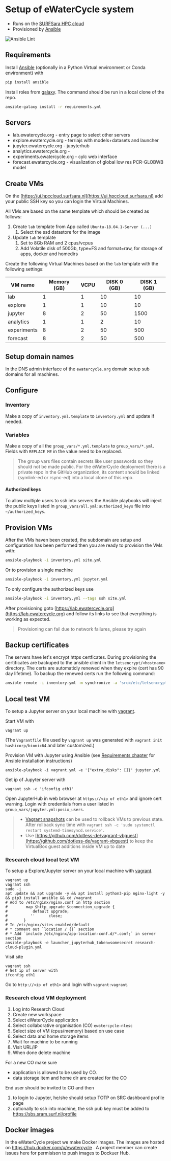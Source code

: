 # Setup of eWaterCycle system

* Runs on the [SURFSara HPC cloud](https://userinfo.surfsara.nl/systems/hpc-cloud)
* Provisioned by [Ansible](https://docs.ansible.com/ansible/latest/index.html)

![Ansible Lint](https://github.com/eWaterCycle/infra/workflows/Ansible%20Lint/badge.svg)

## Requirements

Install [Ansible](https://docs.ansible.com/ansible/latest/index.html) (optionally in a Python Virtual environment or Conda environment) with

```bash
pip install ansible
```

Install roles from [galaxy](https://galaxy.ansible.com/).
The command should be run in a local clone of the repo.

```bash
ansible-galaxy install -r requirements.yml
```

## Servers

* lab.ewatercycle.org - entry page to select other servers
* explore.ewatercycle.org - terriajs with models+datasets and launcher
* jupyter.ewatercycle.org - jupyterhub
* analytics.ewatercycle.org -
* experiments.ewatercycle.org - cylc web interface
* forecast.ewatercycle.org - visualization of global low res PCR-GLOBWB model

## Create VMs

On the [https://ui.hpccloud.surfsara.nl](https://ui.hpccloud.surfsara.nl) add your public SSH key so you can login the Virtual Machines.

All VMs are based on the same template which should be created as follows:

1. Create `lab` template from App called `Ubuntu-18.04.1-Server (...)`
    1. Select the ssd datastore for the image
2. Update `lab` template
    1. Set to 8Gb RAM and 2 cpus/vcpus
    2. Add Volatile disk of 500Gb, type=FS and format=raw, for storage of apps, docker and homedirs

Create the following Virtual Machines based on the `lab` template with the following settings:

|VM name   | Memory (GB) | VCPU  | DISK 0 (GB) | DISK 1 (GB)  |
|---|---|---|---|---|
| lab  | 1  | 1  | 10  | 10  |
| explore  | 1  | 1  | 10  | 10  |
| jupyter  | 8  | 2  | 50  | 1500  |
| analytics  | 1  | 1  | 2 | 10  |
| experiments  | 8  | 2  | 50  | 500 |
| forecast  | 8  | 2  | 50  | 500 |

## Setup domain names

In the DNS admin interface of the `ewatercycle.org` domain setup sub domains for all machines.

## Configure

### Inventory

Make a copy of `inventory.yml.template` to `inventory.yml` and update if needed.

### Variables

Make a copy of all the `group_vars/*.yml.template` to `group_vars/*.yml`.
Fields with `REPLACE ME` in the value need to be replaced.

> The group vars files contain secrets like user passwords so they should not be made public. For the eWaterCycle deployment there is a private repo in the GitHub organization, its content should be linked (symlink-ed or rsync-ed) into a local clone of this repo.

#### Authorized keys

To allow multiple users to ssh into servers the Ansible playbooks will inject the public keys listed in `group_vars/all.yml:authorized_keys` file into `~/authorized_keys`.

## Provision VMs

After the VMs haven been created, the subdomain are setup and configuration has been performed then you are ready to provision the VMs with:

```bash
ansible-playbook -i inventory.yml site.yml
```

Or to provision a single machine

```bash
ansible-playbook -i inventory.yml jupyter.yml
```

To only configure the authorized keys use

```bash
ansible-playbook -i inventory.yml --tags ssh site.yml
```

After provisioning goto [https://lab.ewatercycle.org](https://lab.ewatercycle.org) and follow its links to see that everything is working as expected.

> Provisioning can fail due to network failures, please try again

## Backup certificates

The servers have let's encrypt https certficates.
During provisioning the certificates are backuped to the ansible client in the `letsencrypt/<hostname>` directory.
The certs are automaticly renewed when they expire (cert has 90 day lifetime).
To backup the renewed certs run the following command:

```bash
ansible remote -i inventory.yml -m synchronize -a 'src=/etc/letsencrypt/ dest="letsencrypt/{{ inventory_hostname }}/" recursive=yes mode=pull'
```

## Local test VM

To setup a Jupyter server on your local machine with [vagrant](https://vagrantup.com).

Start VM with

```shell
vagrant up
```

(The `Vagrantfile` file used by `vagrant up` was generated with `vagrant init hashicorp/bionic64` and later customized.)

Provision VM with Jupyter using Ansible (see [Requirements chapter](#requirements) for Ansible installation instructions)

```shell
ansible-playbook -i vagrant.yml -e '{"extra_disks": []}' jupyter.yml
```

Get ip of Jupyter server with

```shell
vagrant ssh -c 'ifconfig eth1'
```

Open JupyterHub in web browser at  `https://<ip of eth1>` and ignore cert warning.
Login with credentials from a user listed in `group_vars/jupyter.yml:posix_users`.

> * [Vagrant snapshots](https://www.vagrantup.com/docs/cli/snapshot.html) can be used to rollback VMs to previous state. After rollback sync time with `vagrant ssh -c 'sudo systemctl restart systemd-timesyncd.service'`.
> * Use [https://github.com/dotless-de/vagrant-vbguest](https://github.com/dotless-de/vagrant-vbguest) to keep the VirtualBox guest additions inside VM up to date

### Research cloud local test VM

To setup a Explore/Jupyter server on your local machine with [vagrant](https://vagrantup.com).

```shell
vagrant up
vagrant ssh
sudo -i
apt update && apt upgrade -y && apt install python3-pip nginx-light -y && pip3 install ansible && cd /vagrant
# Add to /etc/nginx/nginx.conf in http section
#        map $http_upgrade $connection_upgrade {
#           default upgrade;
#          ''      close;
#       }
# In /etc/nginx/sites-enabled/default
# * comment out `location / {}` section
# * Add `include /etc/nginx/app-location-conf.d/*.conf;` in server section
ansible-playbook -e launcher_jupyterhub_token=somesecret research-cloud-plugin.yml
```

Visit site

```shell
vagrant ssh
# Get ip of server with
ifconfig eth1
```

Go to `http://<ip of eth1>` and login with `vagrant:vagrant`.

### Research cloud VM deployment

1. Log into Research Cloud
1. Create new workspace
1. Select eWaterCycle application
1. Select collaborative organisation (CO) `ewatercycle-nlesc`
1. Select size of VM (cpus/memory) based on use case
1. Select data and home storage items
1. Wait for machine to be running
1. Visit URL/IP
1. When done delete machine

For a new CO make sure

* application is allowed to be used by CO.
* data storage item and home dir are created for the CO

End user should be invited to CO and then

1. to login to Jupyter, he/she should setup TOTP on SRC dashboard profile page
2. optionally to ssh into machine, the ssh pub key must be added to https://sbs.sram.surf.nl/profile

## Docker images

In the eWaterCycle project we make Docker images. The images are hosted on https://hub.docker.com/u/ewatercycle . A project member can create issues here for permisison to push images to Dockuer Hub.
